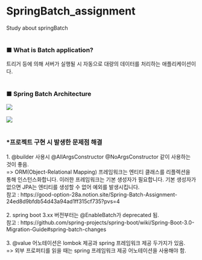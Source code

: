 # SpringBatch_assignment
Study about springBatch
</br></br>
<h3>■ What is Batch application?</h3>
트리거 등에 의해 서버가 실행될 시 자동으로 대량의 데이터를 처리하는 애플리케이션이다.
</br></br>
<h3>■ Spring Batch Architecture</h3>
<img src=https://github.com/jiyoung10/SpringBatch_assignment/assets/124184748/ffcfa2dd-e638-49a0-9ca3-8c9925a93afd></img></br></br>
<img src=https://github.com/jiyoung10/SpringBatch_assignment/assets/124184748/ffab931c-34fa-4ee8-bfd3-e9dd56b68f9a></img></br></br>

<h3>*프로젝트 구현 시 발생한 문제점 해결</h3>
1. @builder 사용시 @AllArgsConstructor @NoArgsConstructor 같이 사용하는 것이 좋음.</br>
=> ORM(Object-Relational Mapping) 프레임워크는 엔티티 클래스를 리플렉션을 통해 인스턴스화합니다. 이러한 프레임워크는 기본 생성자가 필요합니다. 기본 생성자가 없으면 JPA는 엔티티를 생성할 수 없어 예외를 발생시킵니다.</br>
참고 : https://good-option-28a.notion.site/Spring-Batch-Assignment-24ed8d9bfdb54d43a94ad1ff315cf735?pvs=4
</br></br>
2. spring boot 3.xx 버전부터는 @EnableBatch가 deprecated 됨.</br>
참고 : https://github.com/spring-projects/spring-boot/wiki/Spring-Boot-3.0-Migration-Guide#spring-batch-changes
</br></br>
3. @value 어노테이션은 lombok 제공과 spring 프레임워크 제공 두가지가 있음.</br>
=> 외부 프로퍼티를 읽을 때는 spring 프레임워크 제공 어노테이션을 사용해야 함.
